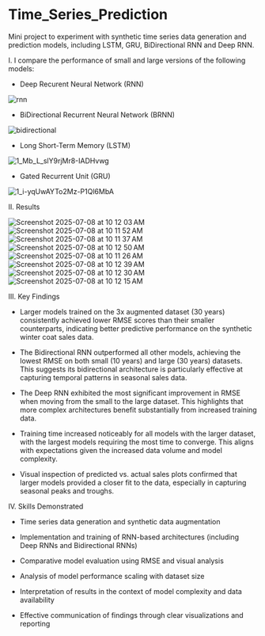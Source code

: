# Time_Series_Prediction
Mini project to experiment with synthetic time series data generation and prediction models, including LSTM, GRU, BiDirectional RNN and Deep RNN. 


I. I compare the performance of small and large versions of the following models:
* Deep Recurent Neural Network (RNN)


![rnn](https://github.com/user-attachments/assets/aa515e3e-9c5e-4d08-8cd7-536ac0f2226f)



* BiDirectional Recurrent Neural Network (BRNN)

  
![bidirectional](https://github.com/user-attachments/assets/946cc373-c04a-4b1a-ae3f-4d63e2a93f26)

* Long Short-Term Memory (LSTM)



  
![1_Mb_L_slY9rjMr8-IADHvwg](https://github.com/user-attachments/assets/b96c84ac-714b-46e6-826c-3b871a992232)

* Gated Recurrent Unit (GRU)



![1_i-yqUwAYTo2Mz-P1Ql6MbA](https://github.com/user-attachments/assets/fca6a493-7250-405c-bf09-efa68148cc7b)



II. Results



![Screenshot 2025-07-08 at 10 12 03 AM](https://github.com/user-attachments/assets/4a0e84b8-1d3e-4e1b-bb16-1b691dba8406)
![Screenshot 2025-07-08 at 10 11 52 AM](https://github.com/user-attachments/assets/e8e5189a-cc28-4cea-a094-1bbe816c6253)
![Screenshot 2025-07-08 at 10 11 37 AM](https://github.com/user-attachments/assets/9643e136-8728-4fcf-be41-df031fa45019)
![Screenshot 2025-07-08 at 10 12 50 AM](https://github.com/user-attachments/assets/b7b20c85-49a1-4e4e-a5d3-da0f81e79300)
![Screenshot 2025-07-08 at 10 11 26 AM](https://github.com/user-attachments/assets/0957cff0-4c57-4f46-9091-4c46527beed8)
![Screenshot 2025-07-08 at 10 12 39 AM](https://github.com/user-attachments/assets/ce32251a-1b74-4144-8841-d25aa634d3ae)
![Screenshot 2025-07-08 at 10 12 30 AM](https://github.com/user-attachments/assets/65a4280c-4163-403f-bec5-f7ecd2b76d0f)
![Screenshot 2025-07-08 at 10 12 15 AM](https://github.com/user-attachments/assets/d7998d96-cb17-417f-98cb-23313e102a05)


III. Key Findings
* Larger models trained on the 3x augmented dataset (30 years) consistently achieved lower RMSE scores than their smaller counterparts, indicating better predictive performance on the synthetic winter coat sales data.

* The Bidirectional RNN outperformed all other models, achieving the lowest RMSE on both small (10 years) and large (30 years) datasets. This suggests its bidirectional architecture is particularly effective at capturing temporal patterns in seasonal sales data.

* The Deep RNN exhibited the most significant improvement in RMSE when moving from the small to the large dataset. This highlights that more complex architectures benefit substantially from increased training data.

* Training time increased noticeably for all models with the larger dataset, with the largest models requiring the most time to converge. This aligns with expectations given the increased data volume and model complexity.

* Visual inspection of predicted vs. actual sales plots confirmed that larger models provided a closer fit to the data, especially in capturing seasonal peaks and troughs.

IV. Skills Demonstrated
* Time series data generation and synthetic data augmentation

* Implementation and training of RNN-based architectures (including Deep RNNs and Bidirectional RNNs)

* Comparative model evaluation using RMSE and visual analysis

* Analysis of model performance scaling with dataset size

* Interpretation of results in the context of model complexity and data availability

* Effective communication of findings through clear visualizations and reporting


